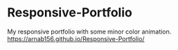 # Responsive-Portfolio
My responsive portfolio with some minor color animation. https://arnab156.github.io/Responsive-Portfolio/


